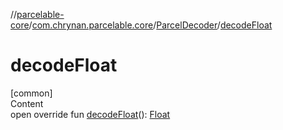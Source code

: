 //[parcelable-core](../../../index.md)/[com.chrynan.parcelable.core](../index.md)/[ParcelDecoder](index.md)/[decodeFloat](decode-float.md)



# decodeFloat  
[common]  
Content  
open override fun [decodeFloat](decode-float.md)(): [Float](https://kotlinlang.org/api/latest/jvm/stdlib/kotlin/-float/index.html)  



